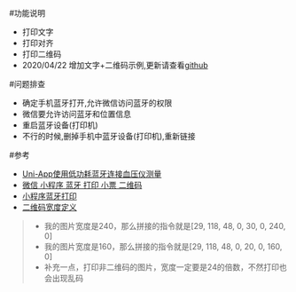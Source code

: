 #功能说明
+ 打印文字
+ 打印对齐
+ 打印二维码
+ 2020/04/22 增加文字+二维码示例,更新请查看[github](https://github.com/xiaonibaba/uniapp-Bluetooth-print)

#问题排查
- 确定手机蓝牙打开,允许微信访问蓝牙的权限
- 微信要允许访问蓝牙和位置信息
- 重启蓝牙设备(打印机)
- 不行的时候,删掉手机中蓝牙设备(打印机),重新链接 

#参考		
+ [Uni-App使用低功耗蓝牙连接血压仪测量](https://blog.csdn.net/msy_msy/article/details/94015449)
+ [微信 小程序 蓝牙 打印 小票 二维码](https://gitee.com/copperpeas/wx-bluetooth/)
+ [小程序蓝牙打印](https://github.com/benioZhang/miniprogram-bluetoothprinter)
+ [二维码宽度定义](https://blog.csdn.net/cfujiC/article/details/86013122)
> + 我的图片宽度是240，那么拼接的指令就是[29, 118, 48, 0, 30, 0, 240, 0]
> + 我的图片宽度是160，那么拼接的指令就是[29, 118, 48, 0, 20, 0, 160, 0]
> + 补充一点，打印非二维码的图片，宽度一定要是24的倍数，不然打印也会出现乱码